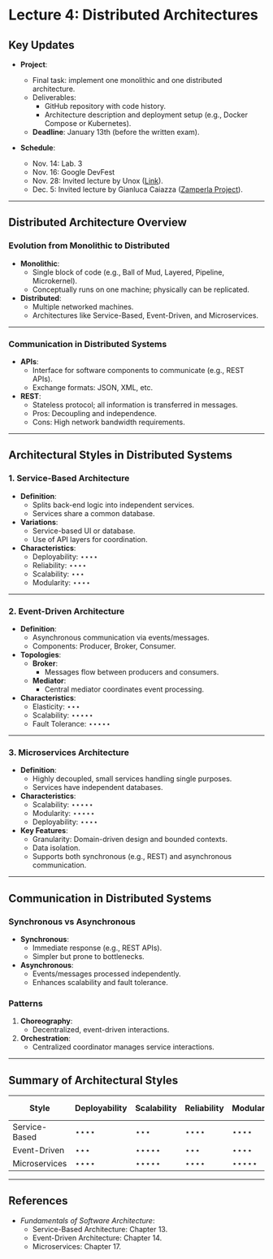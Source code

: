 # Lecture 4: Distributed Architectures

## Key Updates
- **Project**:
  - Final task: implement one monolithic and one distributed architecture.
  - Deliverables:
    - GitHub repository with code history.
    - Architecture description and deployment setup (e.g., Docker Compose or Kubernetes).
  - **Deadline**: January 13th (before the written exam).

- **Schedule**:
  - Nov. 14: Lab. 3
  - Nov. 16: Google DevFest
  - Nov. 28: Invited lecture by Unox ([Link](https://www.unox.com/us_us/)).
  - Dec. 5: Invited lecture by Gianluca Caiazza ([Zamperla Project](https://www.zamperla.com/)).

---

## Distributed Architecture Overview

### Evolution from Monolithic to Distributed
- **Monolithic**:
  - Single block of code (e.g., Ball of Mud, Layered, Pipeline, Microkernel).
  - Conceptually runs on one machine; physically can be replicated.
- **Distributed**:
  - Multiple networked machines.
  - Architectures like Service-Based, Event-Driven, and Microservices.

---

### Communication in Distributed Systems
- **APIs**:
  - Interface for software components to communicate (e.g., REST APIs).
  - Exchange formats: JSON, XML, etc.
- **REST**:
  - Stateless protocol; all information is transferred in messages.
  - Pros: Decoupling and independence.
  - Cons: High network bandwidth requirements.

---

## Architectural Styles in Distributed Systems

### 1. Service-Based Architecture
- **Definition**:
  - Splits back-end logic into independent services.
  - Services share a common database.
- **Variations**:
  - Service-based UI or database.
  - Use of API layers for coordination.
- **Characteristics**:
  - Deployability: ⋆⋆⋆⋆
  - Reliability: ⋆⋆⋆⋆
  - Scalability: ⋆⋆⋆
  - Modularity: ⋆⋆⋆⋆

---

### 2. Event-Driven Architecture
- **Definition**:
  - Asynchronous communication via events/messages.
  - Components: Producer, Broker, Consumer.
- **Topologies**:
  - **Broker**:
    - Messages flow between producers and consumers.
  - **Mediator**:
    - Central mediator coordinates event processing.
- **Characteristics**:
  - Elasticity: ⋆⋆⋆
  - Scalability: ⋆⋆⋆⋆⋆
  - Fault Tolerance: ⋆⋆⋆⋆⋆

---

### 3. Microservices Architecture
- **Definition**:
  - Highly decoupled, small services handling single purposes.
  - Services have independent databases.
- **Characteristics**:
  - Scalability: ⋆⋆⋆⋆⋆
  - Modularity: ⋆⋆⋆⋆⋆
  - Deployability: ⋆⋆⋆⋆
- **Key Features**:
  - Granularity: Domain-driven design and bounded contexts.
  - Data isolation.
  - Supports both synchronous (e.g., REST) and asynchronous communication.

---

## Communication in Distributed Systems

### Synchronous vs Asynchronous
- **Synchronous**:
  - Immediate response (e.g., REST APIs).
  - Simpler but prone to bottlenecks.
- **Asynchronous**:
  - Events/messages processed independently.
  - Enhances scalability and fault tolerance.

### Patterns
1. **Choreography**:
   - Decentralized, event-driven interactions.
2. **Orchestration**:
   - Centralized coordinator manages service interactions.

---

## Summary of Architectural Styles

| Style               | Deployability | Scalability | Reliability | Modularity | Simplicity | Testability | Overall Cost |
|---------------------|---------------|-------------|-------------|------------|------------|-------------|--------------|
| Service-Based       | ⋆⋆⋆⋆         | ⋆⋆⋆         | ⋆⋆⋆⋆       | ⋆⋆⋆⋆      | ⋆⋆⋆        | ⋆⋆⋆⋆        | ⋆⋆⋆⋆         |
| Event-Driven        | ⋆⋆⋆          | ⋆⋆⋆⋆⋆      | ⋆⋆⋆        | ⋆⋆⋆⋆      | ⋆          | ⋆⋆          | ⋆⋆⋆          |
| Microservices       | ⋆⋆⋆⋆         | ⋆⋆⋆⋆⋆      | ⋆⋆⋆⋆       | ⋆⋆⋆⋆⋆     | ⋆          | ⋆⋆⋆⋆        | ⋆            |

---

## References
- *Fundamentals of Software Architecture*:
  - Service-Based Architecture: Chapter 13.
  - Event-Driven Architecture: Chapter 14.
  - Microservices: Chapter 17.
